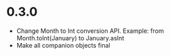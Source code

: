 0.3.0
=====

- Change Month to Int conversion API. Example: from Month.toInt(January) to January.asInt
- Make all companion objects final

